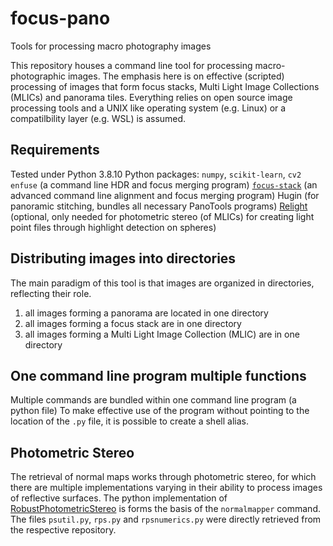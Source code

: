 # focus-pano
Tools for processing macro photography images

This repository houses a command line tool for processing macro-photographic images. The emphasis here is on effective (scripted) processing of images that form focus stacks, Multi Light Image Collections (MLICs) and panorama tiles. Everything relies on open source image processing tools and a UNIX like operating system (e.g. Linux) or a compatilbility layer (e.g. WSL) is assumed.

## Requirements
Tested under Python 3.8.10
Python packages: `numpy`, `scikit-learn`, `cv2`
`enfuse` (a command line HDR and focus merging program)
[`focus-stack`](https://github.com/PetteriAimonen/focus-stack) (an advanced command line alignment and focus merging program)
Hugin (for panoramic stitching, bundles all necessary PanoTools programs)
[Relight](https://github.com/cnr-isti-vclab/relight) (optional, only needed for photometric stereo (of MLICs) for creating light point files through highlight detection on spheres)

## Distributing images into directories
The main paradigm of this tool is that images are organized in directories, reflecting their role.
1. all images forming a panorama are located in one directory
2. all images forming a focus stack are in one directory
3. all images forming a Multi Light Image Collection (MLIC) are in one directory

## One command line program multiple functions
Multiple commands are bundled within one command line program (a python file)
To make effective use of the program without pointing to the location of the `.py` file, it is possible to create a shell alias.

## Photometric Stereo
The retrieval of normal maps works through photometric stereo, for which there are multiple implementations varying in their ability to process images of reflective surfaces. The python implementation of [RobustPhotometricStereo](https://github.com/yasumat/RobustPhotometricStereo/issues) is forms the basis of the `normalmapper` command. The files `psutil.py`, `rps.py` and `rpsnumerics.py` were directly retrieved from the respective repository.
